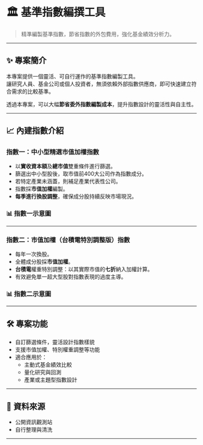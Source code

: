 # 🏛️ 基準指數編撰工具

> 精準編製基準指數，節省指數的外包費用，強化基金績效分析力。


---

## ✨ 專案簡介
本專案提供一個靈活、可自行運作的基準指數編製工具。  
讓研究人員、基金公司或個人投資者，無須依賴外部指數供應商，即可快速建立符合需求的比較基準。

透過本專案，可以大幅**節省委外指數編製成本**，提升指數設計的靈活性與自主性。

---

## 📈 內建指數介紹

### 指數一：中小型精選市值加權指數
- 以**實收資本額**及**總市值**雙重條件進行篩選。
- 篩選出中小型股後，取市值前400大公司作為指數成分。
- 若特定產業未涵蓋，則補足產業代表性公司。
- 指數採**市值加權**編製。
- **每季進行換股調整**，確保成分股持續反映市場現況。

### 📊 指數一示意圖


---

### 指數二：市值加權（台積電特別調整版）指數
- 每年一次換股。
- 全體成分股採**市值加權**。
- **台積電**權重特別調整：以其實際市值的**七折**納入加權計算。
- 有效避免單一超大型股對指數表現的過度主導。

### 📊 指數二示意圖


---

## 🛠️ 專案功能
- 自訂篩選條件，靈活設計指數樣貌
- 支援市值加權、特別權重調整等功能
- 適合應用於：
  - 主動式基金績效比較
  - 量化研究與回測
  - 產業或主題型指數設計

---

## 📂 資料來源
- 公開資訊觀測站
- 自行整理與清洗

---

